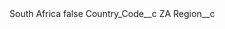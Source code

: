 <?xml version="1.0" encoding="UTF-8"?>
<CustomMetadata xmlns="http://soap.sforce.com/2006/04/metadata" xmlns:xsi="http://www.w3.org/2001/XMLSchema-instance" xmlns:xsd="http://www.w3.org/2001/XMLSchema">
    <label>South Africa</label>
    <protected>false</protected>
    <values>
        <field>Country_Code__c</field>
        <value xsi:type="xsd:string">ZA</value>
    </values>
    <values>
        <field>Region__c</field>
        <value xsi:nil="true"/>
    </values>
</CustomMetadata>
